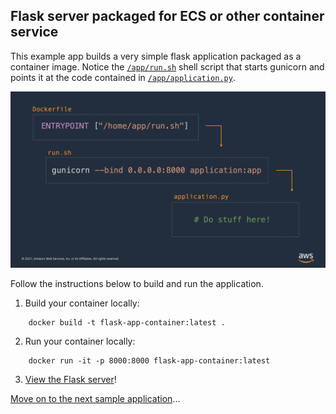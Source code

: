 ## Flask server packaged for ECS or other container service

This example app builds a very simple flask application packaged as a container image. Notice the [`/app/run.sh`](./app/run.sh) shell script that starts gunicorn and points it at the code contained in [`/app/application.py`](./app/application.py).

![Application Flow](./appflow.png)

Follow the instructions below to build and run the application.

1. Build your container locally:
```
    docker build -t flask-app-container:latest .
```    

2. Run your container locally: 
```
    docker run -it -p 8000:8000 flask-app-container:latest
```

3. [View the Flask server](http://localhost:8000)!

[Move on to the next sample application](../2-flask-lambda-container/README.md)...
